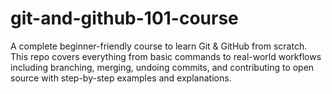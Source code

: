 # git-and-github-101-course
A complete beginner-friendly course to learn Git &amp; GitHub from scratch. This repo covers everything from basic commands to real-world workflows including branching, merging, undoing commits, and contributing to open source with step-by-step examples and explanations.
